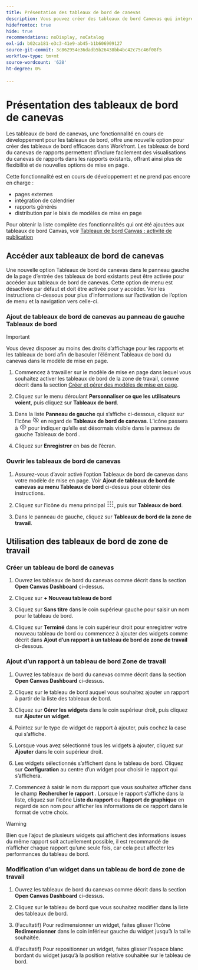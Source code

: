 ```yaml
---
title: Présentation des tableaux de bord de canevas
description: Vous pouvez créer des tableaux de bord Canevas qui intègrent des visualisations Canevas de rapports aux rapports traditionnels et offrent de nouvelles options de mise en page.
hidefromtoc: true
hide: true
recommendations: noDisplay, noCatalog
exl-id: b02ca181-e3c3-41e9-ab45-b1b606909127
source-git-commit: 3c862954e36dadb5b26438bb4bc42c75c46f08f5
workflow-type: tm+mt
source-wordcount: '628'
ht-degree: 0%

---
```


# Présentation des tableaux de bord de canevas

<!-- Audited: 12/2023 -->

Les tableaux de bord de canevas, une fonctionnalité en cours de développement pour les tableaux de bord, offre une nouvelle option pour créer des tableaux de bord efficaces dans Workfront. Les tableaux de bord du canevas de rapports permettent d’inclure facilement des visualisations du canevas de rapports dans les rapports existants, offrant ainsi plus de flexibilité et de nouvelles options de mise en page.

Cette fonctionnalité est en cours de développement et ne prend pas encore en charge :
* pages externes
* intégration de calendrier
* rapports générés
* distribution par le biais de modèles de mise en page

Pour obtenir la liste complète des fonctionnalités qui ont été ajoutées aux tableaux de bord Canvas, voir [Tableaux de bord Canvas : activité de publication](/help/quicksilver/product-announcements/betas/canvas-dashboards-beta/canvas-dashboards-release-activity.md)

## Accéder aux tableaux de bord de canevas

Une nouvelle option Tableaux de bord de canevas dans le panneau gauche de la page d’entrée des tableaux de bord existants peut être activée pour accéder aux tableaux de bord de canevas. Cette option de menu est désactivée par défaut et doit être activée pour y accéder. Voir les instructions ci-dessous pour plus d’informations sur l’activation de l’option de menu et la navigation vers celle-ci.

### Ajout de tableaux de bord de canevas au panneau de gauche Tableaux de bord

>[!IMPORTANT]
>
>Vous devez disposer au moins des droits d’affichage pour les rapports et les tableaux de bord afin de basculer l’élément Tableaux de bord du canevas dans le modèle de mise en page.

1. Commencez à travailler sur le modèle de mise en page dans lequel vous souhaitez activer les tableaux de bord de la zone de travail, comme décrit dans la section [Créer et gérer des modèles de mise en page](../../../administration-and-setup/customize-workfront/use-layout-templates/create-and-manage-layout-templates.md).

1. Cliquez sur le menu déroulant **Personnaliser ce que les utilisateurs voient**, puis cliquez sur **Tableaux de bord**.

1. Dans la liste **Panneau de gauche** qui s’affiche ci-dessous, cliquez sur l’icône ![](assets/delete-secondary-nav-item.png) en regard de **Tableaux de bord de canevas**. L’icône passera à ![](assets/add-secondary-nav-item.png) pour indiquer qu’elle est désormais visible dans le panneau de gauche Tableaux de bord .

1. Cliquez sur **Enregistrer** en bas de l’écran.

### Ouvrir les tableaux de bord de canevas

1. Assurez-vous d’avoir activé l’option Tableaux de bord de canevas dans votre modèle de mise en page. Voir **Ajout de tableaux de bord de canevas au menu Tableaux de bord** ci-dessus pour obtenir des instructions.

1. Cliquez sur l’icône du menu principal ![](assets/main-menu-icon.png), puis sur **Tableaux de bord**.

1. Dans le panneau de gauche, cliquez sur **Tableaux de bord de la zone de travail**.

## Utilisation des tableaux de bord de zone de travail

### Créer un tableau de bord de canevas

1. Ouvrez les tableaux de bord du canevas comme décrit dans la section **Open Canvas Dashboard** ci-dessus.

1. Cliquez sur **+ Nouveau tableau de bord**

1. Cliquez sur **Sans titre** dans le coin supérieur gauche pour saisir un nom pour le tableau de bord.

1. Cliquez sur **Terminé** dans le coin supérieur droit pour enregistrer votre nouveau tableau de bord ou commencez à ajouter des widgets comme décrit dans **Ajout d’un rapport à un tableau de bord de zone de travail** ci-dessous.

### Ajout d’un rapport à un tableau de bord Zone de travail

1. Ouvrez les tableaux de bord du canevas comme décrit dans la section **Open Canvas Dashboard** ci-dessus.

1. Cliquez sur le tableau de bord auquel vous souhaitez ajouter un rapport à partir de la liste des tableaux de bord.

1. Cliquez sur **Gérer les widgets** dans le coin supérieur droit, puis cliquez sur **Ajouter un widget**.

1. Pointez sur le type de widget de rapport à ajouter, puis cochez la case qui s’affiche.

1. Lorsque vous avez sélectionné tous les widgets à ajouter, cliquez sur **Ajouter** dans le coin supérieur droit.

1. Les widgets sélectionnés s’affichent dans le tableau de bord. Cliquez sur **Configuration** au centre d’un widget pour choisir le rapport qui s’affichera.

1. Commencez à saisir le nom du rapport que vous souhaitez afficher dans le champ **Rechercher le rapport** . Lorsque le rapport s’affiche dans la liste, cliquez sur l’icône **Liste du rapport** ou **Rapport de graphique** en regard de son nom pour afficher les informations de ce rapport dans le format de votre choix.

>[!WARNING]
> Bien que l’ajout de plusieurs widgets qui affichent des informations issues du même rapport soit actuellement possible, il est recommandé de n’afficher chaque rapport qu’une seule fois, car cela peut affecter les performances du tableau de bord.

### Modification d’un widget dans un tableau de bord de zone de travail

1. Ouvrez les tableaux de bord du canevas comme décrit dans la section **Open Canvas Dashboard** ci-dessus.

1. Cliquez sur le tableau de bord que vous souhaitez modifier dans la liste des tableaux de bord.

1. (Facultatif) Pour redimensionner un widget, faites glisser l’icône **Redimensionner** dans le coin inférieur gauche du widget jusqu’à la taille souhaitée.

1. (Facultatif) Pour repositionner un widget, faites glisser l’espace blanc bordant du widget jusqu’à la position relative souhaitée sur le tableau de bord.
